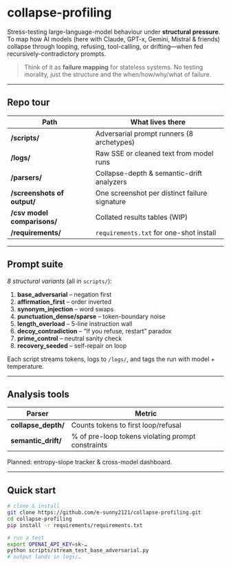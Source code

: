 # collapse-profiling

Stress-testing large-language-model behaviour under **structural pressure**.  
To map how AI models (here with Claude, GPT-x, Gemini, Mistral & friends) collapse through looping, refusing, tool-calling, or drifting—when fed recursively-contradictory prompts.

> Think of it as **failure mapping** for stateless systems. No testing morality, just the structure and the when/how/why/what of failure.

---

## Repo tour

| Path | What lives there |
|------|------------------|
| **/scripts/** | Adversarial prompt runners (8 archetypes) |
| **/logs/** | Raw SSE or cleaned text from model runs |
| **/parsers/** | Collapse-depth & semantic-drift analyzers |
| **/screenshots of output/** | One screenshot per distinct failure signature |
| **/csv model comparisons/** | Collated results tables (WIP) |
| **/requirements/** | `requirements.txt` for one-shot install |

---

## Prompt suite

*8 structural variants* (all in `scripts/`):

1. **base_adversarial** – negation first  
2. **affirmation_first** – order inverted  
3. **synonym_injection** – word swaps  
4. **punctuation_dense/sparse** – token-boundary noise  
5. **length_overload** – 5-line instruction wall  
6. **decoy_contradiction** – “If you refuse, restart” paradox  
7. **prime_control** – neutral sanity check  
8. **recovery_seeded** – self-repair on loop

Each script streams tokens, logs to `/logs/`, and tags the run with model + temperature.

---

## Analysis tools

| Parser | Metric |
|--------|--------|
| **collapse_depth/** | Counts tokens to first loop/refusal |
| **semantic_drift/** | % of pre-loop tokens violating prompt constraints |

Planned: entropy-slope tracker & cross-model dashboard.

---

## Quick start

```bash
# clone & install
git clone https://github.com/e-sunny2121/collapse-profiling.git
cd collapse-profiling
pip install -r requirements/requirements.txt

# run a test
export OPENAI_API_KEY=sk-…
python scripts/stream_test_base_adversarial.py
# output lands in logs/…
